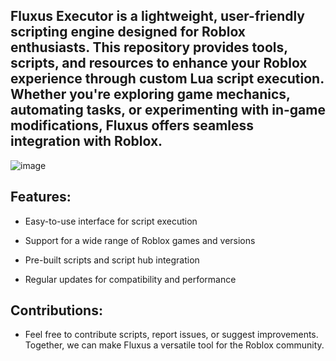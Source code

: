 ## Fluxus Executor is a lightweight, user-friendly scripting engine designed for Roblox enthusiasts. This repository provides tools, scripts, and resources to enhance your Roblox experience through custom Lua script execution. Whether you're exploring game mechanics, automating tasks, or experimenting with in-game modifications, Fluxus offers seamless integration with Roblox.

![image](https://github.com/user-attachments/assets/11c2cb8d-9e88-4249-b254-2f5c33e5a1e6)


## Features:

- Easy-to-use interface for script execution
  
- Support for a wide range of Roblox games and versions

- Pre-built scripts and script hub integration

- Regular updates for compatibility and performance


## Contributions:
- Feel free to contribute scripts, report issues, or suggest improvements. Together, we can make Fluxus a versatile tool for the Roblox community.